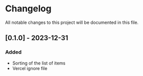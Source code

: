 # Changelog

All notable changes to this project will be documented in this file.

## [0.1.0] - 2023-12-31

### Added

- Sorting of the list of items
- Vercel ignore file
